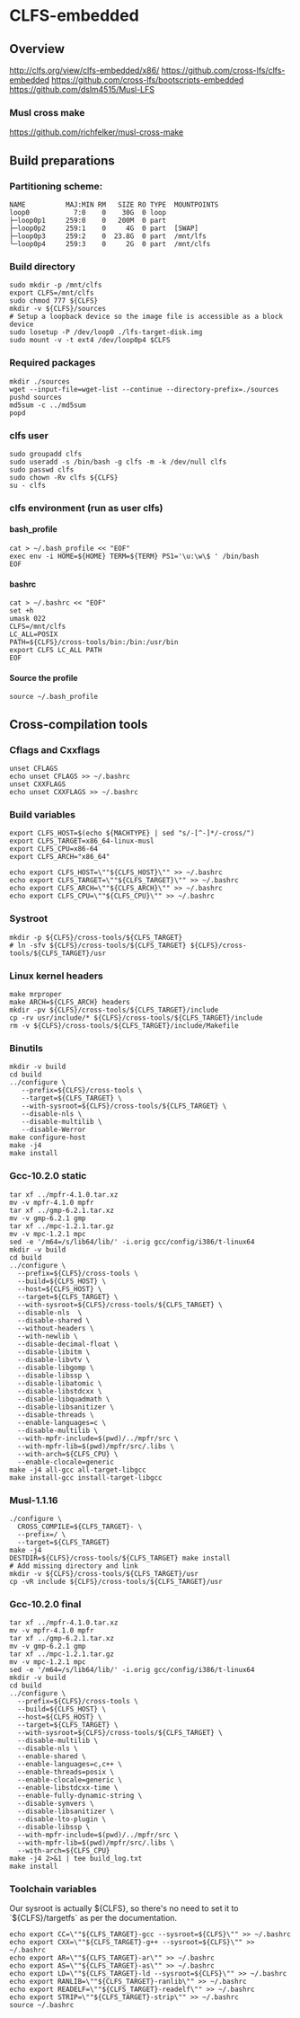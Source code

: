 # CLFS-embedded
## Overview
http://clfs.org/view/clfs-embedded/x86/
https://github.com/cross-lfs/clfs-embedded
https://github.com/cross-lfs/bootscripts-embedded
https://github.com/dslm4515/Musl-LFS

### Musl cross make
https://github.com/richfelker/musl-cross-make

## Build preparations
### Partitioning scheme:
```
NAME          MAJ:MIN RM   SIZE RO TYPE  MOUNTPOINTS
loop0           7:0    0    30G  0 loop
├─loop0p1     259:0    0   200M  0 part
├─loop0p2     259:1    0     4G  0 part  [SWAP]
├─loop0p3     259:2    0  23.8G  0 part  /mnt/lfs
└─loop0p4     259:3    0     2G  0 part  /mnt/clfs
```
### Build directory
```
sudo mkdir -p /mnt/clfs
export CLFS=/mnt/clfs
sudo chmod 777 ${CLFS}
mkdir -v ${CLFS}/sources
# Setup a loopback device so the image file is accessible as a block device
sudo losetup -P /dev/loop0 ./lfs-target-disk.img
sudo mount -v -t ext4 /dev/loop0p4 $CLFS
```

### Required packages
```
mkdir ./sources
wget --input-file=wget-list --continue --directory-prefix=./sources
pushd sources
md5sum -c ../md5sum
popd
```

### clfs user
```
sudo groupadd clfs
sudo useradd -s /bin/bash -g clfs -m -k /dev/null clfs
sudo passwd clfs
sudo chown -Rv clfs ${CLFS}
su - clfs
```

### clfs environment (run as user clfs)
#### bash_profile
```
cat > ~/.bash_profile << "EOF"
exec env -i HOME=${HOME} TERM=${TERM} PS1='\u:\w\$ ' /bin/bash
EOF
```
#### bashrc
```
cat > ~/.bashrc << "EOF"
set +h
umask 022
CLFS=/mnt/clfs
LC_ALL=POSIX
PATH=${CLFS}/cross-tools/bin:/bin:/usr/bin
export CLFS LC_ALL PATH
EOF
```
#### Source the profile
```
source ~/.bash_profile
```

## Cross-compilation tools
### Cflags and Cxxflags
```
unset CFLAGS
echo unset CFLAGS >> ~/.bashrc
unset CXXFLAGS
echo unset CXXFLAGS >> ~/.bashrc
```

### Build variables
```
export CLFS_HOST=$(echo ${MACHTYPE} | sed "s/-[^-]*/-cross/")
export CLFS_TARGET=x86_64-linux-musl
export CLFS_CPU=x86-64
export CLFS_ARCH="x86_64"

echo export CLFS_HOST=\""${CLFS_HOST}\"" >> ~/.bashrc
echo export CLFS_TARGET=\""${CLFS_TARGET}\"" >> ~/.bashrc
echo export CLFS_ARCH=\""${CLFS_ARCH}\"" >> ~/.bashrc
echo export CLFS_CPU=\""${CLFS_CPU}\"" >> ~/.bashrc
```

### Systroot
```
mkdir -p ${CLFS}/cross-tools/${CLFS_TARGET}
# ln -sfv ${CLFS}/cross-tools/${CLFS_TARGET} ${CLFS}/cross-tools/${CLFS_TARGET}/usr
```

### Linux kernel headers
```
make mrproper
make ARCH=${CLFS_ARCH} headers
mkdir -pv ${CLFS}/cross-tools/${CLFS_TARGET}/include
cp -rv usr/include/* ${CLFS}/cross-tools/${CLFS_TARGET}/include
rm -v ${CLFS}/cross-tools/${CLFS_TARGET}/include/Makefile
```

### Binutils
```
mkdir -v build
cd build
../configure \
   --prefix=${CLFS}/cross-tools \
   --target=${CLFS_TARGET} \
   --with-sysroot=${CLFS}/cross-tools/${CLFS_TARGET} \
   --disable-nls \
   --disable-multilib \
   --disable-Werror
make configure-host
make -j4
make install
```

### Gcc-10.2.0 static
```
tar xf ../mpfr-4.1.0.tar.xz
mv -v mpfr-4.1.0 mpfr
tar xf ../gmp-6.2.1.tar.xz
mv -v gmp-6.2.1 gmp
tar xf ../mpc-1.2.1.tar.gz
mv -v mpc-1.2.1 mpc
sed -e '/m64=/s/lib64/lib/' -i.orig gcc/config/i386/t-linux64
mkdir -v build
cd build
../configure \
  --prefix=${CLFS}/cross-tools \
  --build=${CLFS_HOST} \
  --host=${CLFS_HOST} \
  --target=${CLFS_TARGET} \
  --with-sysroot=${CLFS}/cross-tools/${CLFS_TARGET} \
  --disable-nls  \
  --disable-shared \
  --without-headers \
  --with-newlib \
  --disable-decimal-float \
  --disable-libitm \
  --disable-libvtv \
  --disable-libgomp \
  --disable-libssp \
  --disable-libatomic \
  --disable-libstdcxx \
  --disable-libquadmath \
  --disable-libsanitizer \
  --disable-threads \
  --enable-languages=c \
  --disable-multilib \
  --with-mpfr-include=$(pwd)/../mpfr/src \
  --with-mpfr-lib=$(pwd)/mpfr/src/.libs \
  --with-arch=${CLFS_CPU} \
  --enable-clocale=generic
make -j4 all-gcc all-target-libgcc
make install-gcc install-target-libgcc
```

### Musl-1.1.16
```
./configure \
  CROSS_COMPILE=${CLFS_TARGET}- \
  --prefix=/ \
  --target=${CLFS_TARGET}
make -j4
DESTDIR=${CLFS}/cross-tools/${CLFS_TARGET} make install
# Add missing directory and link
mkdir -v ${CLFS}/cross-tools/${CLFS_TARGET}/usr
cp -vR include ${CLFS}/cross-tools/${CLFS_TARGET}/usr
```
### Gcc-10.2.0 final
```
tar xf ../mpfr-4.1.0.tar.xz
mv -v mpfr-4.1.0 mpfr
tar xf ../gmp-6.2.1.tar.xz
mv -v gmp-6.2.1 gmp
tar xf ../mpc-1.2.1.tar.gz
mv -v mpc-1.2.1 mpc
sed -e '/m64=/s/lib64/lib/' -i.orig gcc/config/i386/t-linux64
mkdir -v build
cd build
../configure \
  --prefix=${CLFS}/cross-tools \
  --build=${CLFS_HOST} \
  --host=${CLFS_HOST} \
  --target=${CLFS_TARGET} \
  --with-sysroot=${CLFS}/cross-tools/${CLFS_TARGET} \
  --disable-multilib \
  --disable-nls \
  --enable-shared \
  --enable-languages=c,c++ \
  --enable-threads=posix \
  --enable-clocale=generic \
  --enable-libstdcxx-time \
  --enable-fully-dynamic-string \
  --disable-symvers \
  --disable-libsanitizer \
  --disable-lto-plugin \
  --disable-libssp \
  --with-mpfr-include=$(pwd)/../mpfr/src \
  --with-mpfr-lib=$(pwd)/mpfr/src/.libs \
  --with-arch=${CLFS_CPU}
make -j4 2>&1 | tee build_log.txt
make install
```

### Toolchain variables
Our sysroot is actually ${CLFS}, so there's no need to set it to `${CLFS}/targetfs` as per the documentation.

```
echo export CC=\""${CLFS_TARGET}-gcc --sysroot=${CLFS}\"" >> ~/.bashrc
echo export CXX=\""${CLFS_TARGET}-g++ --sysroot=${CLFS}\"" >> ~/.bashrc
echo export AR=\""${CLFS_TARGET}-ar\"" >> ~/.bashrc
echo export AS=\""${CLFS_TARGET}-as\"" >> ~/.bashrc
echo export LD=\""${CLFS_TARGET}-ld --sysroot=${CLFS}\"" >> ~/.bashrc
echo export RANLIB=\""${CLFS_TARGET}-ranlib\"" >> ~/.bashrc
echo export READELF=\""${CLFS_TARGET}-readelf\"" >> ~/.bashrc
echo export STRIP=\""${CLFS_TARGET}-strip\"" >> ~/.bashrc
source ~/.bashrc
```
